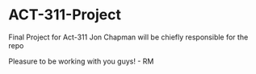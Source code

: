 # ACT-311-Project
Final Project for Act-311
Jon Chapman will be chiefly responsible for the repo

Pleasure to be working with you guys! - RM
